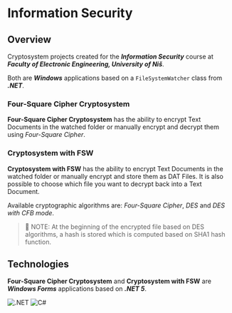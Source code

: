 # Information Security

## Overview

Cryptosystem projects created for the ***Information Security*** course at ***Faculty of Electronic Engineering, University of Niš***.

Both are ***Windows*** applications based on a `FileSystemWatcher` class from ***.NET***.

### Four-Square Cipher Cryptosystem

**Four-Square Cipher Cryptosystem** has the ability to encrypt Text Documents in the watched folder or manually encrypt and decrypt them using *Four-Square Cipher*.

### Cryptosystem with FSW

**Cryptosystem with FSW** has the ability to encrypt Text Documents in the watched folder or manually encrypt and store them as DAT Files. It is also possible to choose which file you want to decrypt back into a Text Document.

Available cryptographic algorithms are: *Four-Square Cipher*, *DES* and *DES with CFB mode*.

> 🔴 NOTE: At the beginning of the encrypted file based on DES algorithms, a hash is stored which is computed based on SHA1 hash function.

## Technologies

**Four-Square Cipher Cryptosystem** and **Cryptosystem with FSW** are ***Windows Forms*** applications based on ***.NET 5***.

![.NET](https://img.shields.io/badge/-.NET-000000?logo=%2ENET&logoColor=purple)
![C#](https://img.shields.io/badge/-C%23-000000?logo=CSharp)
